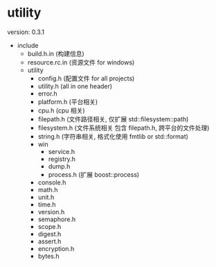 # utility

version: 0.3.1

- include
  - build.h.in      (构建信息)
  - resource.rc.in  (资源文件 for windows)
  - utility
    - config.h      (配置文件 for all projects)
    - utility.h     (all in one header)
    - error.h
    - platform.h    (平台相关)
    - cpu.h         (cpu 相关)
    - filepath.h    (文件路径相关, 仅扩展 std::filesystem::path)
    - filesystem.h  (文件系统相关 包含 filepath.h, 跨平台的文件处理)
    - string.h      (字符串相关, 格式化使用 fmtlib or std::format)
    - win
      - service.h
      - registry.h
      - dump.h
      - process.h   (扩展 boost::process)
    - console.h
    - math.h
    - unit.h
    - time.h
    - version.h
    - semaphore.h
    - scope.h
    - digest.h
    - assert.h
    - encryption.h
    - bytes.h
